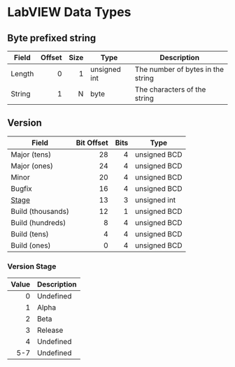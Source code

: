 # LabVIEW Data Types

## Byte prefixed string

| Field  | Offset | Size | Type         | Description                       |
|--------|-------:|-----:|--------------|-----------------------------------|
| Length | 0      | 1    | unsigned int | The number of bytes in the string |
| String | 1      | N    | byte         | The characters of the string      |


## Version

| Field                   | Bit Offset | Bits | Type         |
|-------------------------|-----------:|-----:|--------------|
| Major (tens)            |      28    |  4   | unsigned BCD |
| Major (ones)            |      24    |  4   | unsigned BCD |
| Minor                   |      20    |  4   | unsigned BCD |
| Bugfix                  |      16    |  4   | unsigned BCD |
| [Stage](#version-stage) |      13    |  3   | unsigned int |
| Build (thousands)       |      12    |  1   | unsigned BCD |
| Build (hundreds)        |       8    |  4   | unsigned BCD |
| Build (tens)            |       4    |  4   | unsigned BCD |
| Build (ones)            |       0    |  4   | unsigned BCD |

### Version Stage

| Value | Description |
|------:|-------------|
| 0     | Undefined   |
| 1     | Alpha       |
| 2     | Beta        |
| 3     | Release     |
| 4     | Undefined   |
| 5-7   | Undefined   |
